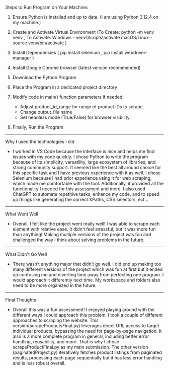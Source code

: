 
Steps to Run Program on Your Machine:

1. Ensure Python is installed and up to date. (I am using Python 3.12.4 on my machine.)
2. Create and Activate Virtual Environment (To Create: python -m venv venv , To Activate: Windows - venv\Scripts\activate  macOS/Linux - source venv/bin/activate ) 
3. Install Dependencies ( pip install selenium , pip install webdriver-manager )
4. Install Google Chrome browser (latest version recommended)
5. Download the Python Program
6. Place the Program in a dedicated project directory
7. Modify code in main() function parameters if needed:

	- Adjust product_id_range for range of product IDs to scrape.
	- Change output_file name
	- Set headless mode (True/False) for browser visibility.

8. Finally, Run the Program 



---------------------------------


Why I used the technologies I did

- I worked in VS Code because the interface is nice and helps me find issues with my code quickly. I chose Python to write the program because of its simplicity, versatility, large ecosystem of libraries, and strong community support. It seemed like the best all around choice for this specific task and I have previous experience with it as well. I chose Selenium because I had prior experience using it for web scraping, which made me comfortable with the tool. Additionally, it provided all the functionality I needed for this assessment and more. I also used ChatGPT to automate repetitive tasks, enhance my code, and to speed up things like generating the correct XPaths, CSS selectors, ect…

---------------------------------


What Went Well

- Overall, I felt like the project went really well! I was able to scrape each element with relative ease. It didn’t feel stressful, but it was more fun than anything! Making multiple versions of the project was fun and challenged the way I think about solving problems in the future.

---------------------------------

What Didn't Go Well

- There wasn’t anything major that didn’t go well. I did end up making too many different versions of the project which was fun at first but it ended up confusing me and diverting time away from perfecting one program. I would approach it differently next time. My workspace and folders also need to be more organized in the future.

---------------------------------

Final Thoughts

- Overall this was a fun assessment! I enjoyed playing around with the different ways I could approach this problem. I took a couple of different approaches to scraping the website. This version(scrapeProductsFinal.py) leverages direct URL access to target individual products, bypassing the need for page-by-page navigation. It also is a more complete program in general, including better error handling, reusability, and more. That is why I chose scrapeProductFinal.py as my main submission. The other version (paginatedProject.py) iteratively fetches product listings from paginated results, processing each page sequentially but it has less error handling and is less robust overall. 

